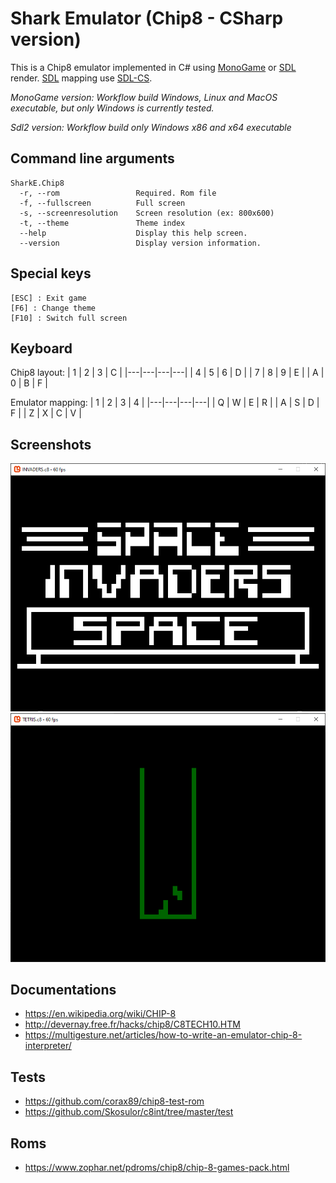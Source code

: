 # Shark Emulator (Chip8 - CSharp version)

This is a Chip8 emulator implemented in C# using [MonoGame](https://github.com/MonoGame/MonoGame) or [SDL](https://www.libsdl.org/) render. [SDL](https://www.libsdl.org/) mapping use [SDL-CS](https://github.com/flibitijibibo/SDL2-CS).

*MonoGame version: Workflow build Windows, Linux and MacOS executable, but only Windows is currently tested.*

*Sdl2 version: Workflow build only Windows x86 and x64 executable*

## Command line arguments

```
SharkE.Chip8
  -r, --rom                 Required. Rom file
  -f, --fullscreen          Full screen
  -s, --screenresolution    Screen resolution (ex: 800x600)
  -t, --theme               Theme index
  --help                    Display this help screen.
  --version                 Display version information.
```

## Special keys

```
[ESC] : Exit game
[F6] : Change theme
[F10] : Switch full screen
```
## Keyboard
Chip8 layout:
| 1 | 2 | 3 | C |
|---|---|---|---|
| 4 | 5 | 6 | D |
| 7 | 8 | 9 | E |
| A | 0 | B | F |

Emulator mapping:
| 1 | 2 | 3 | 4 |
|---|---|---|---|
| Q | W | E | R |
| A | S | D | F |
| Z | X | C | V |

## Screenshots
![Invaders](./docs/Invaders.png)
![Invaders](./docs/Tetris.png)

## Documentations
 - https://en.wikipedia.org/wiki/CHIP-8
 - http://devernay.free.fr/hacks/chip8/C8TECH10.HTM
 - https://multigesture.net/articles/how-to-write-an-emulator-chip-8-interpreter/

## Tests
 - https://github.com/corax89/chip8-test-rom
 - https://github.com/Skosulor/c8int/tree/master/test
 
 ## Roms
  - https://www.zophar.net/pdroms/chip8/chip-8-games-pack.html
